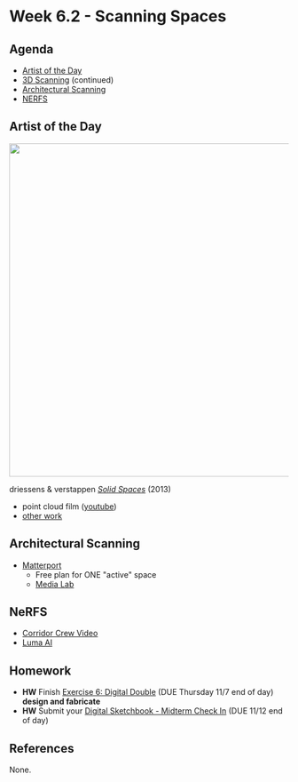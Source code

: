 # Week 6.2 - Scanning Spaces

## Agenda
- [Artist of the Day](#artist-of-the-day)
- [3D Scanning](./week6-1.md) (continued)
- [Architectural Scanning](#architectural-scanning)
- [NERFS](#nerfs)

## Artist of the Day

<img src="https://notnot.home.xs4all.nl/solidspaces/pics/bergkerk4.jpg" width=600>

driessens & verstappen _[Solid Spaces](https://notnot.home.xs4all.nl/solidspaces/solidspaces.html)_ (2013)
- point cloud film ([youtube](https://www.youtube.com/watch?v=4p40wHfgAL4&t=2s))
- [other work](https://notnot.home.xs4all.nl/index.html)

## Architectural Scanning

- [Matterport](https://matterport.com/)
    - Free plan for ONE "active" space
    - [Media Lab](https://www.media.mit.edu/posts/matterport-scan/)

## NeRFS
- [Corridor Crew Video](https://www.youtube.com/watch?v=YX5AoaWrowY)
- [Luma AI](https://lumalabs.ai/)

##  Homework
- **HW** Finish [Exercise 6: Digital Double](exercises/ex6) (DUE Thursday 11/7 end of day) **design and fabricate**
- **HW** Submit your [Digital Sketchbook - Midterm Check In](https://canvas.ucsd.edu/courses/60628/assignments/856561) (DUE 11/12 end of day)

## References

None.